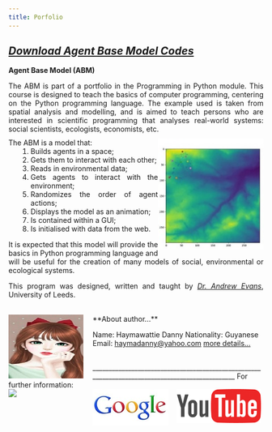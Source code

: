 ```yaml
---
title: Porfolio
---
```


## [*Download Agent Base Model Codes*](https://github.com/haymadanny/)          

**Agent Base Model (ABM)**
<br>

<div class="pull-right" style="text-align: justify">
The ABM is part of a portfolio in the Programming in Python module. This course is designed to teach the basics of computer programming, centering on the Python programming language. The example used is taken from spatial analysis and modelling, and is aimed to teach persons who are interested in scientific programming that analyses real-world systems: social scientists, ecologists, economists, etc.</div>
<div style="margin-top: 10px; text-align: justify"> 
 <img src="ABM.jpg" style="float: right; height: 220px" />
The ABM is a model that:
<ol style="margin-left: 20px; margin-top: 0px">
 <li>Builds agents in a space;</li>
 <li>Gets them to interact with each other;</li>
 <li>Reads in environmental data;</li>
 <li>Gets agents to interact with the environment;</li>
 <li>Randomizes the order of agent actions;</li>
 <li>Displays the model as an animation;</li>
 <li>Is contained within a GUI;</li>
 <li>Is initialised with data from the web.</li>
</ol>
  

It is expected that this model will provide the basics in Python programming language and will be useful for the creation of many models of social, environmental or ecological systems. 

This program was designed, written and taught by [*Dr. Andrew Evans*](http://www.geog.leeds.ac.uk/people/a.evans/), University of Leeds. 
</div>


<br>
**About author...**

<div style="float:left; width: 33%"><a href="http://www.geog.leeds.ac.uk/courses/computing/study/core-python/"><img src="Girl.jpg"></a></div>

Name: Haymawattie Danny
Nationality: Guyanese
Email: haymadanny@yahoo.com
[more details...](README.md)

<br>
________________________________________________________________________________________________
For further information:
<br>
<div style="float:left; width: 33%"><a href="http://www.geog.leeds.ac.uk/courses/computing/study/core-python/"><img src="py.jng"></a></div>
<div style="float:left; width: 33%"><a href="http://www.google.co.uk"><img src="google.jpg"></a></div>
<div style="float:left; width:33%"><a href="http://youtube.com"><img src="youtube.png" /></a></div>
